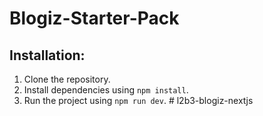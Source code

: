 # Blogiz-Starter-Pack

## Installation:

1. Clone the repository.
2. Install dependencies using `npm install`.
3. Run the project using `npm run dev`.
#   l 2 b 3 - b l o g i z - n e x t j s  
 